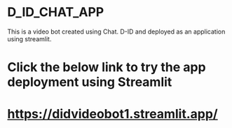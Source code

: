 # D_ID_CHAT_APP
This is a video bot created using Chat. D-ID and deployed as an application using streamlit.

# Click the below link to try the app deployment using Streamlit 
# https://didvideobot1.streamlit.app/
